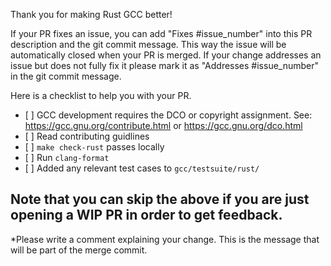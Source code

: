 Thank you for making Rust GCC better!

If your PR fixes an issue, you can add "Fixes #issue_number" into this
PR description and the git commit message. This way the issue will be
automatically closed when your PR is merged. If your change addresses
an issue but does not fully fix it please mark it as "Addresses #issue_number"
in the git commit message.

Here is a checklist to help you with your PR.

- \[ ] GCC development requires the DCO or copyright assignment. See: https://gcc.gnu.org/contribute.html or https://gcc.gnu.org/dco.html
- \[ ] Read contributing guidlines
- \[ ] `make check-rust` passes locally
- \[ ] Run `clang-format`
- \[ ] Added any relevant test cases to `gcc/testsuite/rust/`

Note that you can skip the above if you are just opening a WIP PR in
order to get feedback.
---

*Please write a comment explaining your change. This is the message
that will be part of the merge commit.
